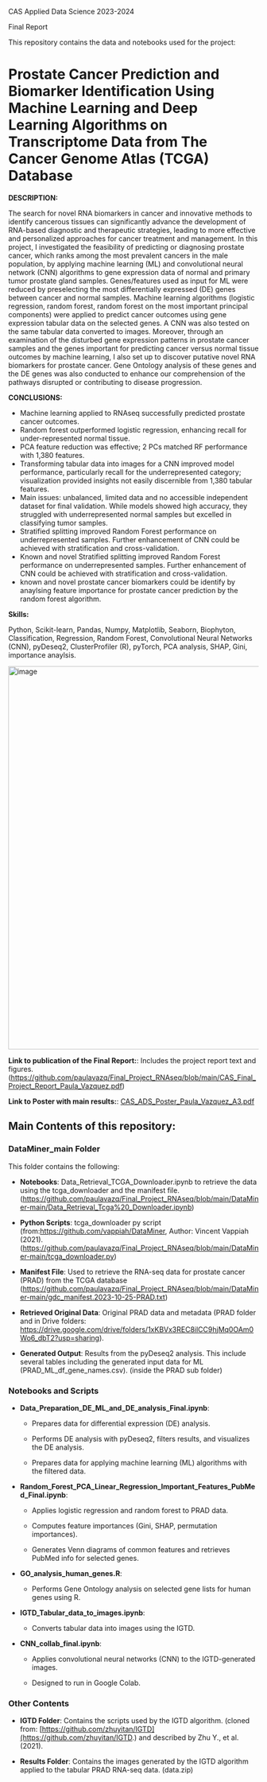 CAS Applied Data Science 2023-2024 

Final Report

This repository contains the data and notebooks used for the project: 

# Prostate Cancer Prediction and Biomarker Identification Using Machine Learning and Deep Learning Algorithms on Transcriptome Data from The Cancer Genome Atlas (TCGA) Database

**DESCRIPTION:**

The search for novel RNA biomarkers in cancer and innovative methods to identify cancerous tissues can significantly advance the development of RNA-based diagnostic and therapeutic strategies, leading to more effective and personalized approaches for cancer treatment and management. In this project, I investigated the feasibility of predicting or diagnosing prostate cancer, which ranks among the most prevalent cancers in the male population, by applying machine learning (ML) and convolutional neural network (CNN) algorithms to gene expression data of normal and primary tumor prostate gland samples.
Genes/features used as input for ML were reduced by preselecting the most differentially expressed (DE) genes between cancer and normal samples. Machine learning algorithms (logistic regression, random forest, random forest on the most important principal components) were applied to predict cancer outcomes using gene expression tabular data on the selected genes. A CNN was also tested on the same tabular data converted to images. 
Moreover, through an examination of the disturbed gene expression patterns in prostate cancer samples and the genes important for predicting cancer versus normal tissue outcomes by machine learning, I also set up to discover putative novel RNA biomarkers for prostate cancer. Gene Ontology analysis of these genes and the DE genes was also conducted to enhance our comprehension of the pathways disrupted or contributing to disease progression.

**CONCLUSIONS:**

- Machine learning applied to RNAseq successfully predicted prostate cancer outcomes.
- Random forest outperformed logistic regression, enhancing recall for under-represented normal tissue.
- PCA feature reduction was effective; 2 PCs matched RF performance with 1,380 features.
- Transforming tabular data into images for a CNN improved model performance, particularly recall for the underrepresented category; visualization provided insights not easily discernible from 1,380 tabular features.
- Main issues: unbalanced, limited data and no accessible independent dataset for final validation. While models showed high accuracy, they struggled with underrepresented normal samples but excelled in classifying tumor samples.
- Stratified splitting improved Random Forest performance on underrepresented samples. Further enhancement of CNN could be achieved with stratification and cross-validation.
- Known and novel Stratified splitting improved Random Forest performance on underrepresented samples. Further enhancement of CNN could be achieved with stratification and cross-validation.
- known and novel prostate cancer biomarkers could be identify by anaylsing feature importance for prostate cancer prediction by the random forest algorithm.


**Skills:**

Python, Scikit-learn, Pandas, Numpy, Matplotlib, Seaborn, Biophyton, Classification, Regression,  Random Forest, Convolutional Neural Networks (CNN), pyDeseq2, ClusterProfiler (R), pyTorch, PCA analysis, SHAP, Gini, importance anaylsis.

<img width="771" alt="image" src="https://github.com/user-attachments/assets/153194d4-5c19-46de-8510-ea9fd2da4bc4" />


**Link to publication of the Final Report:**: Includes the project report text and figures. (https://github.com/paulavazq/Final_Project_RNAseq/blob/main/CAS_Final_Project_Report_Paula_Vazquez.pdf)

**Link to Poster with main results:**:
[CAS_ADS_Poster_Paula_Vazquez_A3.pdf](https://github.com/user-attachments/files/19851543/CAS_ADS_Poster_Paula_Vazquez_A3.pdf)


## Main Contents of this repository:

### DataMiner_main Folder

This folder contains the following:

-   **Notebooks**: Data_Retrieval_TCGA_Downloader.ipynb to retrieve the data using the tcga_downloader and the manifest file. (https://github.com/paulavazq/Final_Project_RNAseq/blob/main/DataMiner-main/Data_Retrieval_Tcga%20_Downloader.ipynb)

-   **Python Scripts**: tcga_downloader py script (from:https://github.com/vappiah/DataMiner, Author: Vincent Vappiah (2021). (https://github.com/paulavazq/Final_Project_RNAseq/blob/main/DataMiner-main/tcga_downloader.py)

-   **Manifest File**: Used to retrieve the RNA-seq data for prostate cancer (PRAD) from the TCGA database (https://github.com/paulavazq/Final_Project_RNAseq/blob/main/DataMiner-main/gdc_manifest.2023-10-25-PRAD.txt)

-   **Retrieved Original Data**: Original PRAD data and metadata (PRAD folder and in Drive folders: <https://drive.google.com/drive/folders/1xKBVx3REC8ilCC9hjMq0OAm0Wo6_dbT2?usp=sharing>).

-   **Generated Output**: Results from the pyDeseq2 analysis. This include several tables including the generated input data for ML (PRAD_ML_df_gene_names.csv). (inside the PRAD sub folder)

### Notebooks and Scripts

-   **Data_Preparation_DE_ML_and_DE_analysis_Final.ipynb**:

    -   Prepares data for differential expression (DE) analysis.

    -   Performs DE analysis with pyDeseq2, filters results, and visualizes the DE analysis.

    -   Prepares data for applying machine learning (ML) algorithms with the filtered data.

-   **Random_Forest_PCA_Linear_Regression_Important_Features_PubMed_Final.ipynb**:

    -   Applies logistic regression and random forest to PRAD data.

    -   Computes feature importances (Gini, SHAP, permutation importances).

    -   Generates Venn diagrams of common features and retrieves PubMed info for selected genes.

-   **GO_analysis_human_genes.R**:

    -   Performs Gene Ontology analysis on selected gene lists for human genes using R.

-   **IGTD_Tabular_data_to_images.ipynb**:

    -   Converts tabular data into images using the IGTD.

-   **CNN_collab_final.ipynb**:

    -   Applies convolutional neural networks (CNN) to the IGTD-generated images.

    -   Designed to run in Google Colab.

### Other Contents



-   **IGTD Folder**: Contains the scripts used by the IGTD algorithm. (cloned from: [https://github.com/zhuyitan/IGTD](https://github.com/zhuyitan/IGTD.) and described by Zhu Y., et al. (2021).

-   **Results Folder**: Contains the images generated by the IGTD algorithm applied to the tabular PRAD RNA-seq data. (data.zip)
